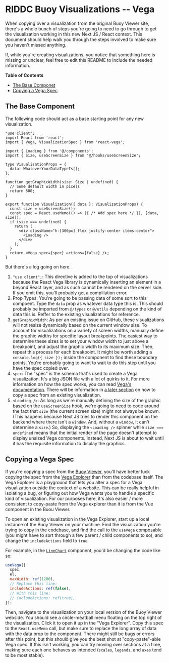 # RIDDC Buoy Visualizations -- Vega

When copying over a visualization from the original Buoy Viewer site, there's a whole bunch of steps you're going to need to go through to get the visualization working in this new Next JS / React context. This document should help walk you through the steps involved to make sure you haven't missed anything.

If, while you're creating visualizations, you notice that something here is missing or unclear, feel free to edit this README to include the needed information.

**Table of Contents**

- [The Base Componet](#the-base-component)
- [Copying a Vega Spec](#copying-a-vega-spec)

## The Base Component

The following code should act as a base starting point for any new visualization.

```tsx
"use client";
import React from 'react';
import { Vega, VisualizationSpec } from 'react-vega';

import { Loading } from '@/components';
import { Size, useScreenSize } from '@/hooks/useScreenSize';

type VisualizationProps = {
  data: WhateverYourDataTypeIs[];
};

function getGraphicWidth(size: Size | undefined) {
  // Some default width in pixels
  return 500;
}

export function Visualization({ data }: VisualizationProps) {
  const size = useScreenSize();
  const spec = React.useMemo(() => ({ /* Add spec here */ }), [data, size]);
  if (size === undefined) {
    return (
      <div className="h-[300px] flex justify-center items-center">
        <Loading />
      </div>
    );
  }
  return <Vega spec={spec} actions={false} />;
}
```

But there's a log going on here. 

1. `"use client";`: This directive is added to the top of visualizations because the React Vega library is dynamically inserting an element in a beyond React layer, and as such cannot be rendered on the server side. If you omit this, you'll probably get a complilation error.
1. Prop Types: You're going to be passing data of some sort to this compoent. Type the `data` prop as whatever data type this is. This should probably be imported from `@/types` or `@/utils` depending on the kind of data this is. Reffer to the existing visualizations for reference. 
1. `getGraphicWidth`: As per an existing issue on GitHub, these visualizations will not resize dynamically based on the current window size. To account for visualizations on a variety of screen widths, manually define the graphic widths for specific layout breakpoints. The easiest way to determine these sizes is to set your window width to just above a breakpoint, and adjust the graphic width to its maximum size. Then, repeat this process for each breakpoint. It might be worth adding a `console.log({ size });` inside the component to find these boundary points. You're probably going to want to wait to do this step until you have the spec copied over.
1. `spec`: The "spec" is the schema that's used to create a Vega visualization. It's a big JSON file with a lot of quirks to it. For more information on how the spec works, you can read [Vega's documentation](https://vega.github.io/). There will be information in [a later section](#copying-a-vega-spec) on how to copy a spec from an existing visualization.
1. `<Loading />`: As long as we're manually defining the size of the graphic based on the `useScreenSize` hook, we're going to need to code around the fact that `size` (the current screen size) might not always be known. (This happens because Next JS tries to render this component on the backend where there isn't a `window`. And, without a `window`, it can't determine a `size`.) So, displaying the `<Loading />` spinner while `size === undefined` means that the initial render of the page doesn't attempt to display unsized Vega components. Instead, Next JS is about to wait until it has the requisite information to display the graphics.

## Copying a Vega Spec

If you're copying a spec from the [Buoy Viewer](https://github.com/ridatadiscoverycenter/buoy-viewer), you'll have better luck copying the spec from the [Vega Explorer](https://vega.github.io/editor/) than from the codebase itself. The Vega Explorer is a playground that lets you alter a spec for a Vega visualization outside the context of a website. This can be really helpful in isolating a bug, or figuring out how Vega wants you to handle a specific kind of visualization. For our purposes here, it's also easier / more consistent to copy-paste from the Vega explorer than it is from the Vue component in the Buou Viewer.

To open an existing visualization in the Vega Explorer, start up a local instance of the Buoy Viewer on your machine. Find the visualization you're trying to copy in the codebase, and find the call to the `useVega` composable (you might have to sort through a few parent / child components to so), and change the `includeActions` field to `true`.

For example, in the [`LineChart`](https://github.com/ridatadiscoverycenter/buoy-viewer/blob/264a2cd1d27f9f6bb54ddb9f3eda82cf985fd55b/src/components/charts/LineChart.vue#L449-L454) component, you'd be changing the code like so:

```js
useVega({
  spec,
  el,
  maxWidth: ref(1280),
  // Replace this line:
  includeActions: ref(false),
  // With this line:
  // includeActions: ref(true),
});
```

Then, navigate to the visualization on your local version of the Buoy Viewer webside. You should see a circle-meatball menu floating on the top right of the visualization. Click it to open it up in the "Vega Explorer". Copy this spec to the `React.useMemo` call, but make sure to replace the long array of data with the data prop to the component. There might still be bugs or errors after this point, but this should give you the best shot at "copy-paste"-able Vega spec. If this isn't working, you can try moving over sections at a time, making sure each one behaves as intended (`scales`, `legends`, and `axes` tend to be most stable).
